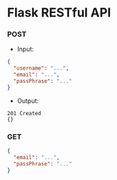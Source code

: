# Flask RESTful API

### POST

- Input:

```json
{
  "username": "...",
  "email": "...",
  "passPhrase": "..."
}
```

- Output:

```
201 Created
{}
```

### GET

```json
{
  "email": "...",
  "passPhrase": "..."
}
```

